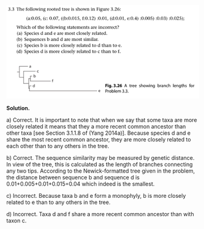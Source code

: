 <p align>
  <img src="img/3.3-P.png">
</p>

**Solution.**

a\) Correct. It is important to note that when we say that some taxa are
more closely related it means that they a more recent common ancestor
than other taxa \[see Section 3.1.1.8 of (Yang 2014a)\]. Because species
d and e share the most recent common ancestor, they are more closely
related to each other than to any others in the tree.

b\) Correct. The sequence similarity may be measured by genetic
distance. In view of the tree, this is calculated as the length of
branches connecting any two tips. According to the Newick-formatted tree
given in the problem, the distance between sequence b and sequence d is
0.01+0.005+0.01+0.015=0.04 which indeed is the smallest.

c\) Incorrect. Because taxa b and e form a monophyly, b is more closely
related to e than to any others in the tree.

d\) Incorrect. Taxa d and f share a more recent common ancestor than
with taxon c.
